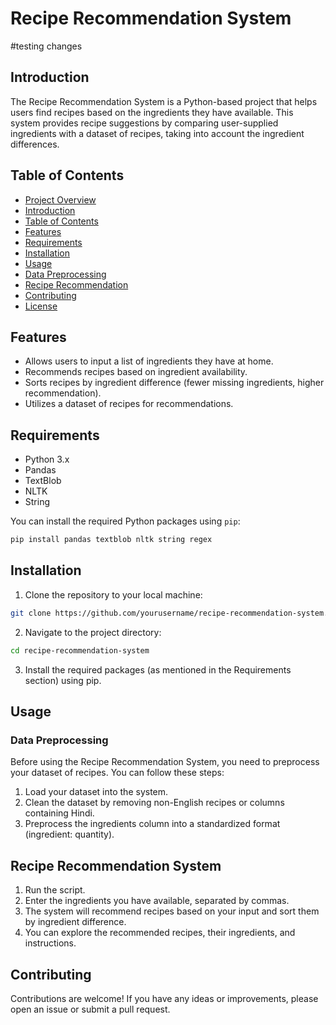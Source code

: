 # Recipe Recommendation System
#testing changes
## Introduction

The Recipe Recommendation System is a Python-based project that helps users find recipes based on the ingredients they have available. This system provides recipe suggestions by comparing user-supplied ingredients with a dataset of recipes, taking into account the ingredient differences.

## Table of Contents

- [Project Overview](#recipe-recommendation-system)
- [Introduction](#introduction)
- [Table of Contents](#table-of-contents)
- [Features](#features)
- [Requirements](#requirements)
- [Installation](#installation)
- [Usage](#usage)
- [Data Preprocessing](#data-preprocessing)
- [Recipe Recommendation](#recipe-recommendation)
- [Contributing](#contributing)
- [License](#license)

## Features

- Allows users to input a list of ingredients they have at home.
- Recommends recipes based on ingredient availability.
- Sorts recipes by ingredient difference (fewer missing ingredients, higher recommendation).
- Utilizes a dataset of recipes for recommendations.

## Requirements

- Python 3.x
- Pandas
- TextBlob
- NLTK
- String

You can install the required Python packages using `pip`:

```bash
pip install pandas textblob nltk string regex
```

## Installation

1) Clone the repository to your local machine:

```bash
git clone https://github.com/yourusername/recipe-recommendation-system.git
```

2) Navigate to the project directory:

```bash
cd recipe-recommendation-system
```

3) Install the required packages (as mentioned in the Requirements section) using pip.


## Usage

### Data Preprocessing

Before using the Recipe Recommendation System, you need to preprocess your dataset of recipes. You can follow these steps:

1) Load your dataset into the system.
2) Clean the dataset by removing non-English recipes or columns containing Hindi.
3) Preprocess the ingredients column into a standardized format (ingredient: quantity).

## Recipe Recommendation System

1) Run the script.
2) Enter the ingredients you have available, separated by commas.
3) The system will recommend recipes based on your input and sort them by ingredient difference.
4) You can explore the recommended recipes, their ingredients, and instructions.

## Contributing
Contributions are welcome! If you have any ideas or improvements, please open an issue or submit a pull request.

